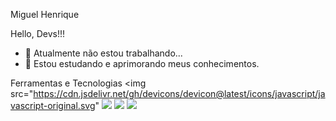 Miguel Henrique


Hello, Devs!!!

- 🔭 Atualmente não estou trabalhando...
- 🌱 Estou estudando e aprimorando meus conhecimentos.

Ferramentas e Tecnologias
            <img src="https://cdn.jsdelivr.net/gh/devicons/devicon@latest/icons/javascript/javascript-original.svg" 
            <img src="https://cdn.jsdelivr.net/gh/devicons/devicon@latest/icons/vscode/vscode-original.svg" />
            <img src="https://cdn.jsdelivr.net/gh/devicons/devicon@latest/icons/github/github-original.svg" />
            <img src="https://cdn.jsdelivr.net/gh/devicons/devicon@latest/icons/python/python-original.svg" />
          
